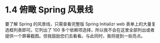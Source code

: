 # 1.4  俯瞰 Spring 风景线

要了解 Spring 的风景线，只需查看完整版 Spring Initializr web 表单上的大量复选框列表即可。它列出了 100 多个依赖项选择，所以我不会在这里全部列出或者提供一个屏幕截图。但我鼓励您们去看看。与此同时，我将提到一些亮点。


